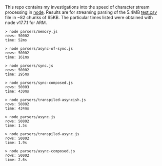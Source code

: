 This repo contains my investigations into the speed of character stream processing in [node](https://nodejs.org/). Results are for streaming parsing of the 5.4MB [test.csv](https://raw.githubusercontent.com/conartist6/async-perf/trunk/test.csv) file in ~82 chunks of 65KB. The particular times listed were obtained with node v17.7.1 for ARM.

```
> node parsers/memory.js       
rows: 50002
time: 52ms

> node parsers/async-of-sync.js 
rows: 50002
time: 161ms

> node parsers/sync.js
rows: 50002
time: 295ms

> node parsers/sync-composed.js 
rows: 50003
time: 430ms

> node parsers/transpiled-asyncish.js
rows: 50002
time: 434ms

> node parsers/async.js        
rows: 50002
time: 1.5s

> node parsers/transpiled-async.js 
rows: 50002
time: 1.9s

> node parsers/async-composed.js 
rows: 50002
time: 2.6s
```
